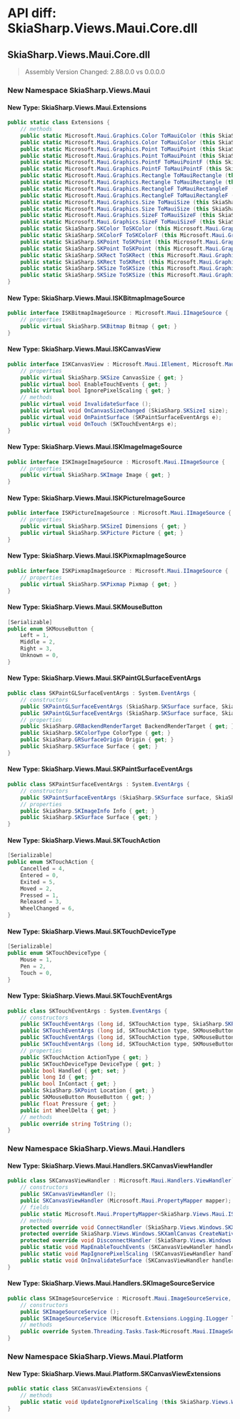 # API diff: SkiaSharp.Views.Maui.Core.dll

## SkiaSharp.Views.Maui.Core.dll

> Assembly Version Changed: 2.88.0.0 vs 0.0.0.0

### New Namespace SkiaSharp.Views.Maui

#### New Type: SkiaSharp.Views.Maui.Extensions

```csharp
public static class Extensions {
	// methods
	public static Microsoft.Maui.Graphics.Color ToMauiColor (this SkiaSharp.SKColor color);
	public static Microsoft.Maui.Graphics.Color ToMauiColor (this SkiaSharp.SKColorF color);
	public static Microsoft.Maui.Graphics.Point ToMauiPoint (this SkiaSharp.SKPoint point);
	public static Microsoft.Maui.Graphics.Point ToMauiPoint (this SkiaSharp.SKPointI point);
	public static Microsoft.Maui.Graphics.PointF ToMauiPointF (this SkiaSharp.SKPoint point);
	public static Microsoft.Maui.Graphics.PointF ToMauiPointF (this SkiaSharp.SKPointI point);
	public static Microsoft.Maui.Graphics.Rectangle ToMauiRectangle (this SkiaSharp.SKRect rect);
	public static Microsoft.Maui.Graphics.Rectangle ToMauiRectangle (this SkiaSharp.SKRectI rect);
	public static Microsoft.Maui.Graphics.RectangleF ToMauiRectangleF (this SkiaSharp.SKRect rect);
	public static Microsoft.Maui.Graphics.RectangleF ToMauiRectangleF (this SkiaSharp.SKRectI rect);
	public static Microsoft.Maui.Graphics.Size ToMauiSize (this SkiaSharp.SKSize size);
	public static Microsoft.Maui.Graphics.Size ToMauiSize (this SkiaSharp.SKSizeI size);
	public static Microsoft.Maui.Graphics.SizeF ToMauiSizeF (this SkiaSharp.SKSize size);
	public static Microsoft.Maui.Graphics.SizeF ToMauiSizeF (this SkiaSharp.SKSizeI size);
	public static SkiaSharp.SKColor ToSKColor (this Microsoft.Maui.Graphics.Color color);
	public static SkiaSharp.SKColorF ToSKColorF (this Microsoft.Maui.Graphics.Color color);
	public static SkiaSharp.SKPoint ToSKPoint (this Microsoft.Maui.Graphics.Point point);
	public static SkiaSharp.SKPoint ToSKPoint (this Microsoft.Maui.Graphics.PointF point);
	public static SkiaSharp.SKRect ToSKRect (this Microsoft.Maui.Graphics.Rectangle rect);
	public static SkiaSharp.SKRect ToSKRect (this Microsoft.Maui.Graphics.RectangleF rect);
	public static SkiaSharp.SKSize ToSKSize (this Microsoft.Maui.Graphics.Size size);
	public static SkiaSharp.SKSize ToSKSize (this Microsoft.Maui.Graphics.SizeF size);
}
```

#### New Type: SkiaSharp.Views.Maui.ISKBitmapImageSource

```csharp
public interface ISKBitmapImageSource : Microsoft.Maui.IImageSource {
	// properties
	public virtual SkiaSharp.SKBitmap Bitmap { get; }
}
```

#### New Type: SkiaSharp.Views.Maui.ISKCanvasView

```csharp
public interface ISKCanvasView : Microsoft.Maui.IElement, Microsoft.Maui.IFrameworkElement, Microsoft.Maui.ITransform, Microsoft.Maui.IView {
	// properties
	public virtual SkiaSharp.SKSize CanvasSize { get; }
	public virtual bool EnableTouchEvents { get; }
	public virtual bool IgnorePixelScaling { get; }
	// methods
	public virtual void InvalidateSurface ();
	public virtual void OnCanvasSizeChanged (SkiaSharp.SKSizeI size);
	public virtual void OnPaintSurface (SKPaintSurfaceEventArgs e);
	public virtual void OnTouch (SKTouchEventArgs e);
}
```

#### New Type: SkiaSharp.Views.Maui.ISKImageImageSource

```csharp
public interface ISKImageImageSource : Microsoft.Maui.IImageSource {
	// properties
	public virtual SkiaSharp.SKImage Image { get; }
}
```

#### New Type: SkiaSharp.Views.Maui.ISKPictureImageSource

```csharp
public interface ISKPictureImageSource : Microsoft.Maui.IImageSource {
	// properties
	public virtual SkiaSharp.SKSizeI Dimensions { get; }
	public virtual SkiaSharp.SKPicture Picture { get; }
}
```

#### New Type: SkiaSharp.Views.Maui.ISKPixmapImageSource

```csharp
public interface ISKPixmapImageSource : Microsoft.Maui.IImageSource {
	// properties
	public virtual SkiaSharp.SKPixmap Pixmap { get; }
}
```

#### New Type: SkiaSharp.Views.Maui.SKMouseButton

```csharp
[Serializable]
public enum SKMouseButton {
	Left = 1,
	Middle = 2,
	Right = 3,
	Unknown = 0,
}
```

#### New Type: SkiaSharp.Views.Maui.SKPaintGLSurfaceEventArgs

```csharp
public class SKPaintGLSurfaceEventArgs : System.EventArgs {
	// constructors
	public SKPaintGLSurfaceEventArgs (SkiaSharp.SKSurface surface, SkiaSharp.GRBackendRenderTarget renderTarget);
	public SKPaintGLSurfaceEventArgs (SkiaSharp.SKSurface surface, SkiaSharp.GRBackendRenderTarget renderTarget, SkiaSharp.GRSurfaceOrigin origin, SkiaSharp.SKColorType colorType);
	// properties
	public SkiaSharp.GRBackendRenderTarget BackendRenderTarget { get; }
	public SkiaSharp.SKColorType ColorType { get; }
	public SkiaSharp.GRSurfaceOrigin Origin { get; }
	public SkiaSharp.SKSurface Surface { get; }
}
```

#### New Type: SkiaSharp.Views.Maui.SKPaintSurfaceEventArgs

```csharp
public class SKPaintSurfaceEventArgs : System.EventArgs {
	// constructors
	public SKPaintSurfaceEventArgs (SkiaSharp.SKSurface surface, SkiaSharp.SKImageInfo info);
	// properties
	public SkiaSharp.SKImageInfo Info { get; }
	public SkiaSharp.SKSurface Surface { get; }
}
```

#### New Type: SkiaSharp.Views.Maui.SKTouchAction

```csharp
[Serializable]
public enum SKTouchAction {
	Cancelled = 4,
	Entered = 0,
	Exited = 5,
	Moved = 2,
	Pressed = 1,
	Released = 3,
	WheelChanged = 6,
}
```

#### New Type: SkiaSharp.Views.Maui.SKTouchDeviceType

```csharp
[Serializable]
public enum SKTouchDeviceType {
	Mouse = 1,
	Pen = 2,
	Touch = 0,
}
```

#### New Type: SkiaSharp.Views.Maui.SKTouchEventArgs

```csharp
public class SKTouchEventArgs : System.EventArgs {
	// constructors
	public SKTouchEventArgs (long id, SKTouchAction type, SkiaSharp.SKPoint location, bool inContact);
	public SKTouchEventArgs (long id, SKTouchAction type, SKMouseButton mouseButton, SKTouchDeviceType deviceType, SkiaSharp.SKPoint location, bool inContact);
	public SKTouchEventArgs (long id, SKTouchAction type, SKMouseButton mouseButton, SKTouchDeviceType deviceType, SkiaSharp.SKPoint location, bool inContact, int wheelDelta);
	public SKTouchEventArgs (long id, SKTouchAction type, SKMouseButton mouseButton, SKTouchDeviceType deviceType, SkiaSharp.SKPoint location, bool inContact, int wheelDelta, float pressure);
	// properties
	public SKTouchAction ActionType { get; }
	public SKTouchDeviceType DeviceType { get; }
	public bool Handled { get; set; }
	public long Id { get; }
	public bool InContact { get; }
	public SkiaSharp.SKPoint Location { get; }
	public SKMouseButton MouseButton { get; }
	public float Pressure { get; }
	public int WheelDelta { get; }
	// methods
	public override string ToString ();
}
```

### New Namespace SkiaSharp.Views.Maui.Handlers

#### New Type: SkiaSharp.Views.Maui.Handlers.SKCanvasViewHandler

```csharp
public class SKCanvasViewHandler : Microsoft.Maui.Handlers.ViewHandler`2[SkiaSharp.Views.Maui.ISKCanvasView,SkiaSharp.Views.Windows.SKXamlCanvas], Microsoft.Maui.IElementHandler, Microsoft.Maui.INativeViewHandler, Microsoft.Maui.IViewHandler {
	// constructors
	public SKCanvasViewHandler ();
	public SKCanvasViewHandler (Microsoft.Maui.PropertyMapper mapper);
	// fields
	public static Microsoft.Maui.PropertyMapper<SkiaSharp.Views.Maui.ISKCanvasView,SkiaSharp.Views.Maui.Handlers.SKCanvasViewHandler> SKCanvasViewMapper;
	// methods
	protected override void ConnectHandler (SkiaSharp.Views.Windows.SKXamlCanvas nativeView);
	protected override SkiaSharp.Views.Windows.SKXamlCanvas CreateNativeView ();
	protected override void DisconnectHandler (SkiaSharp.Views.Windows.SKXamlCanvas nativeView);
	public static void MapEnableTouchEvents (SKCanvasViewHandler handler, SkiaSharp.Views.Maui.ISKCanvasView canvasView);
	public static void MapIgnorePixelScaling (SKCanvasViewHandler handler, SkiaSharp.Views.Maui.ISKCanvasView canvasView);
	public static void OnInvalidateSurface (SKCanvasViewHandler handler, SkiaSharp.Views.Maui.ISKCanvasView canvasView);
}
```

#### New Type: SkiaSharp.Views.Maui.Handlers.SKImageSourceService

```csharp
public class SKImageSourceService : Microsoft.Maui.ImageSourceService, Microsoft.Maui.IImageSourceService, Microsoft.Maui.IImageSourceService<SkiaSharp.Views.Maui.ISKBitmapImageSource>, Microsoft.Maui.IImageSourceService<SkiaSharp.Views.Maui.ISKImageImageSource>, Microsoft.Maui.IImageSourceService<SkiaSharp.Views.Maui.ISKPictureImageSource>, Microsoft.Maui.IImageSourceService<SkiaSharp.Views.Maui.ISKPixmapImageSource> {
	// constructors
	public SKImageSourceService ();
	public SKImageSourceService (Microsoft.Extensions.Logging.ILogger logger);
	// methods
	public override System.Threading.Tasks.Task<Microsoft.Maui.IImageSourceServiceResult<Microsoft.UI.Xaml.Media.ImageSource>> GetImageSourceAsync (Microsoft.Maui.IImageSource imageSource, float scale, System.Threading.CancellationToken cancellationToken);
}
```

### New Namespace SkiaSharp.Views.Maui.Platform

#### New Type: SkiaSharp.Views.Maui.Platform.SKCanvasViewExtensions

```csharp
public static class SKCanvasViewExtensions {
	// methods
	public static void UpdateIgnorePixelScaling (this SkiaSharp.Views.Windows.SKXamlCanvas nativeView, SkiaSharp.Views.Maui.ISKCanvasView canvasView);
}
```

